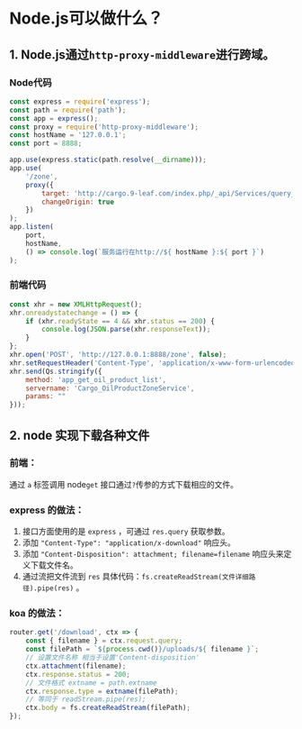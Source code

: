 # Node.js可以做什么？

## 1. Node.js通过`http-proxy-middleware`进行跨域。

### Node代码
```javascript
const express = require('express');
const path = require('path');
const app = express();
const proxy = require('http-proxy-middleware');
const hostName = '127.0.0.1';
const port = 8888;

app.use(express.static(path.resolve(__dirname)));
app.use(
    '/zone',
    proxy({ 
        target: 'http://cargo.9-leaf.com/index.php/_api/Services/query_service', 
        changeOrigin: true
    })
);
app.listen(
    port, 
    hostName, 
    () => console.log(`服务运行在http://${ hostName }:${ port }`)
);
```
### 前端代码
```javascript
const xhr = new XMLHttpRequest();
xhr.onreadystatechange = () => {
    if (xhr.readyState == 4 && xhr.status == 200) {
        console.log(JSON.parse(xhr.responseText));
    }
};
xhr.open('POST', 'http://127.0.0.1:8888/zone', false);
xhr.setRequestHeader('Content-Type', 'application/x-www-form-urlencoded');
xhr.send(Qs.stringify({
    method: 'app_get_oil_product_list',
    servername: 'Cargo_OilProductZoneService',
    params: ""
}));
```

## 2. node 实现下载各种文件
### 前端：
通过 `a` 标签调用 node`get` 接口通过`?`传参的方式下载相应的文件。
### express 的做法：
1. 接口方面使用的是 `express` ，可通过 `res.query` 获取参数。
2. 添加 `"Content-Type": "application/x-download"` 响应头。
3. 添加 `"Content-Disposition": attachment; filename=filename` 响应头来定义下载文件名。
4. 通过流把文件流到 `res` 具体代码：`fs.createReadStream(文件详细路径).pipe(res)` 。

### koa 的做法：
```javascript
router.get('/download', ctx => {
    const { filename } = ctx.request.query;
    const filePath = `${process.cwd()}/uploads/${ filename }`;
    // 设置文件名称 相当于设置'Content-disposition'
    ctx.attachment(filename);
    ctx.response.status = 200;
    // 文件格式 extname = path.extname
    ctx.response.type = extname(filePath);
    // 等同于 readStream.pipe(res);
    ctx.body = fs.createReadStream(filePath);
});
```